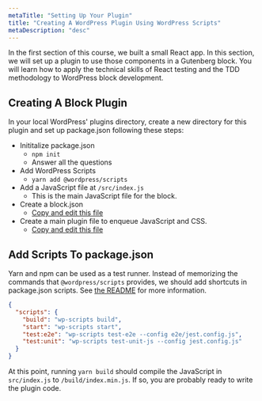 ```yaml
---
metaTitle: "Setting Up Your Plugin"
title: "Creating A WordPress Plugin Using WordPress Scripts"
metaDescription: "desc"
---
```


In the first section of this course, we built a small React app. In this section, we will set up a plugin to use those components in a Gutenberg block. You will learn how to apply the technical skills of React testing and the TDD methodology to WordPress block development.
 
## Creating A Block Plugin

In your local WordPress' plugins directory, create a new directory for this plugin and set up package.json following these steps:

- Inititalize package.json
  - `npm init`
  - Answer all the questions
- Add WordPress Scripts
  - `yarn add @wordpress/scripts`
- Add a JavaScript file at `/src/index.js`
  - This is the main JavaScript file for the block.
- Create a block.json
  - [Copy and edit this file](https://gist.github.com/Shelob9/f2c97a5803d02a8b82217af670b5b008#file-block-json)
- Create a main plugin file to enqueue JavaScript and CSS.
  - [Copy and edit this file](https://gist.github.com/Shelob9/f2c97a5803d02a8b82217af670b5b008#file-plugin-php)

## Add Scripts To package.json

Yarn and npm can be used as a test runner. Instead of memorizing the commands that `@wordpress/scripts` provides, we should add shortcuts in package.json scripts. See [the README](https://www.npmjs.com/package/@wordpress/scripts) for more information.

```json
{
  "scripts": {
    "build": "wp-scripts build",
    "start": "wp-scripts start",
    "test:e2e": "wp-scripts test-e2e --config e2e/jest.config.js",
    "test:unit": "wp-scripts test-unit-js --config jest.config.js"
  }
}
```

At this point, running `yarn build` should compile the JavaScript in `src/index.js` to `/build/index.min.js`. If so, you are probably ready to write the plugin code.
